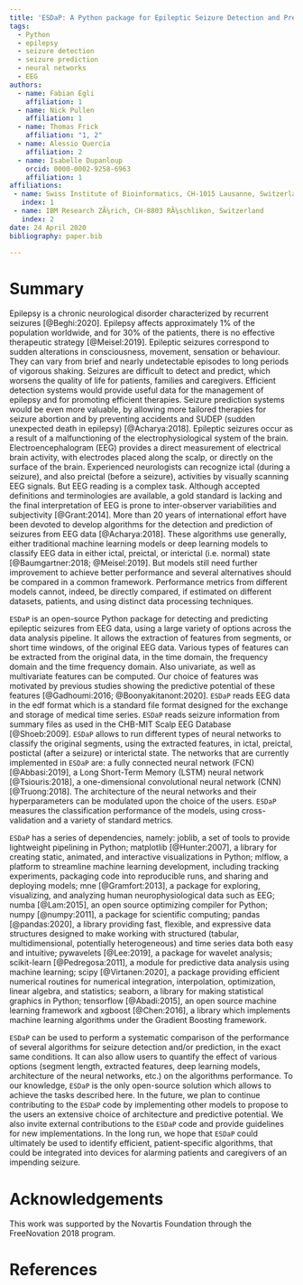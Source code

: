 ```yaml
---
title: 'ESDaP: A Python package for Epileptic Seizure Detection and Prediction from EEG data'
tags:
  - Python
  - epilepsy
  - seizure detection
  - seizure prediction
  - neural networks
  - EEG
authors:
  - name: Fabian Egli
    affiliation: 1
  - name: Nick Pullen
    affiliation: 1
  - name: Thomas Frick
    affiliation: "1, 2"
  - name: Alessio Quercia
    affiliation: 2
  - name: Isabelle Dupanloup
    orcid: 0000-0002-9258-6963
    affiliation: 1
affiliations:
 - name: Swiss Institute of Bioinformatics, CH-1015 Lausanne, Switzerland
   index: 1
 - name: IBM Research ZÃ¼rich, CH-8803 RÃ¼schlikon, Switzerland
   index: 2
date: 24 April 2020
bibliography: paper.bib

---
```


# Summary

Epilepsy is a chronic neurological disorder characterized by recurrent 
seizures [@Beghi:2020]. Epilepsy affects approximately 1% of the population 
worldwide, and for 30% of the patients, there is no effective therapeutic 
strategy [@Meisel:2019].
Epileptic seizures correspond to sudden alterations in consciousness, 
movement, sensation or behaviour. They can vary from brief and nearly 
undetectable episodes to long periods of vigorous shaking. Seizures are 
difficult to detect and predict, which worsens the quality of life for 
patients, families and caregivers.
Efficient detection systems would provide useful data for the management 
of epilepsy and for promoting efficient therapies. Seizure prediction 
systems would be even more valuable, by allowing more tailored therapies 
for seizure abortion and by preventing accidents and SUDEP (sudden unexpected 
death in epilepsy) [@Acharya:2018].
Epileptic seizures occur as a result of a malfunctioning of the 
electrophysiological system of the brain. Electroencephalogram (EEG) 
provides a direct measurement of electrical brain activity, with electrodes 
placed along the scalp, or directly on the surface of the brain. 
Experienced neurologists can recognize ictal (during a seizure), 
and also preictal (before a seizure), activities by visually scanning 
EEG signals. But EEG reading is a complex task. Although accepted 
definitions and terminologies are available, a gold standard is lacking 
and the final interpretation of EEG is prone to inter-observer 
variabilities and subjectivity [@Grant:2014].
More than 20 years of international effort have been devoted to develop 
algorithms for the detection and prediction of seizures from EEG data 
[@Acharya:2018]. These algorithms use generally, either traditional machine 
learning models or deep learning models to classify EEG data in either 
ictal, preictal, or interictal (i.e. normal) state 
[@Baumgartner:2018; @Meisel:2019]. But models still need further improvement 
to achieve better performance and several alternatives should be compared 
in a common framework. Performance metrics from different models cannot, 
indeed, be directly compared, if estimated on different datasets, patients, 
and using distinct data processing techniques.

`ESDaP` is an open-source Python package for detecting and predicting 
epileptic seizures from EEG data, using a large variety of options across the 
data analysis pipeline. It allows the extraction of features from 
segments, or short time windows, of the original EEG data. Various types of 
features can be extracted from the original data, in the time domain, the 
frequency domain and the time frequency domain. Also univariate, as well as 
multivariate features can be computed. Our choice of features was motivated 
by previous studies showing the predictive potential of these features 
[@Gadhoumi:2016; @Boonyakitanont:2020].
`ESDaP` reads EEG data in the edf format which is a standard file format 
designed for the exchange and storage of medical time series. `ESDaP` reads 
seizure information from summary files as used in the CHB-MIT Scalp EEG 
Database [@Shoeb:2009].
`ESDaP` allows to run different types of neural networks to classify 
the original segments, using the extracted features, in ictal, preictal, 
postictal (after a seizure) or interictal state. The networks that are 
currently implemented in `ESDaP` are: a fully connected neural network (FCN) 
[@Abbasi:2019], a Long Short-Term Memory (LSTM) neural network 
[@Tsiouris:2018], a one-dimensional convolutional neural network (CNN) 
[@Truong:2018]. The architecture of the neural networks and their 
hyperparameters can be modulated upon the choice of the users. 
`ESDaP` measures the classification performance of the models, using 
cross-validation and a variety of standard metrics.

`ESDaP` has a series of dependencies, namely: joblib, a set of tools to 
provide lightweight pipelining in Python; matplotlib [@Hunter:2007], a library 
for creating static, animated, and interactive visualizations in Python; 
mlflow, a platform to streamline machine learning development, including 
tracking experiments, packaging code into reproducible runs, and sharing 
and deploying models; mne [@Gramfort:2013], a package for exploring, 
visualizing, and analyzing human neurophysiological data such as EEG; 
numba [@Lam:2015], an open source optimizing compiler for Python; numpy 
[@numpy:2011], a package for scientific computing; pandas [@pandas:2020], 
a library providing fast, flexible, and expressive data structures 
designed to make working with structured (tabular, multidimensional, 
potentially heterogeneous) and time series data both easy and intuitive; 
pywavelets [@Lee:2019], a package for wavelet analysis; scikit-learn 
[@Pedregosa:2011], a module for predictive data analysis using machine 
learning; scipy [@Virtanen:2020], a package providing efficient numerical 
routines for numerical integration, interpolation, optimization, linear 
algebra, and statistics; seaborn, a library for making statistical graphics 
in Python; tensorflow [@Abadi:2015], an open source machine learning 
framework and xgboost [@Chen:2016], a library which implements machine 
learning algorithms under the Gradient Boosting framework.

`ESDaP` can be used to perform a systematic comparison of the performance of 
several algorithms for seizure detection and/or prediction, in the exact same 
conditions. It can also allow users to quantify the effect of various options 
(segment length, extracted features, deep learning models, architecture of 
the neural networks, etc.) on the algorithms performance.
To our knowledge, `ESDaP` is the only open-source solution which allows to 
achieve the tasks described here. In the future, we plan to continue 
contributing to the `ESDaP` code by implementing other models to propose 
to the users an extensive choice of architecture and predictive potential. 
We also invite external contributions to the `ESDaP` code and provide 
guidelines for new implementations.
In the long run, we hope that `ESDaP` could ultimately be used to 
identify efficient, patient-specific algorithms, that could be 
integrated into devices for alarming patients and caregivers of an 
impending seizure.

# Acknowledgements

This work was supported by the Novartis Foundation through the FreeNovation 
2018 program.

# References
